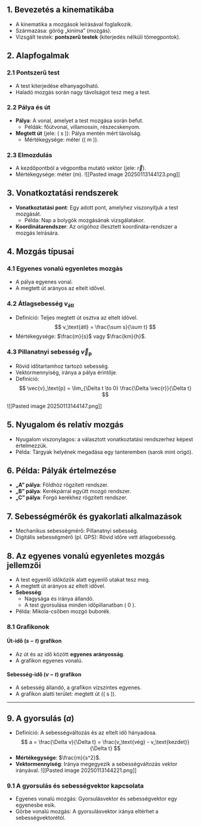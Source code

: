 ## 1. Bevezetés a kinematikába
- A kinematika a mozgások leírásával foglalkozik.
- Származása: görög „kinima” (mozgás).
- Vizsgált testek: **pontszerű testek** (kiterjedés nélküli tömegpontok).

## 2. Alapfogalmak
### 2.1 Pontszerű test
- A test kiterjedése elhanyagolható.
- Haladó mozgás során nagy távolságot tesz meg a test.

### 2.2 Pálya és út
- **Pálya**: A vonal, amelyet a test mozgása során befut.
  - Példák: főútvonal, villamossín, részecskenyom.
- **Megtett út** (jele: \( s \)): Pálya mentén mért távolság.
  - Mértékegysége: méter (\( m \)).

### 2.3 Elmozdulás
- A kezdőpontból a végpontba mutató vektor (jele: $\vec{r}$).
- Mértékegysége: méter (m).
![[Pasted image 20250113144123.png]]
## 3. Vonatkoztatási rendszerek
- **Vonatkoztatási pont**: Egy adott pont, amelyhez viszonyítjuk a test mozgását.
  - Példa: Nap a bolygók mozgásának vizsgálatakor.
- **Koordinátarendszer**: Az origóhoz illesztett koordináta-rendszer a mozgás leírására.

## 4. Mozgás típusai
### 4.1 Egyenes vonalú egyenletes mozgás
- A pálya egyenes vonal.
- A megtett út arányos az eltelt idővel.

### 4.2 Átlagsebesség $v_\text{átl}$
- Definíció: Teljes megtett út osztva az eltelt idővel.
  $$
  v_\text{átl} = \frac{\sum s}{\sum t}
  $$
- Mértékegysége: $\frac{m}{s}$ vagy $\frac{km}{h}$.

### 4.3 Pillanatnyi sebesség $\vec{v}_\text{p}$
- Rövid időtartamhoz tartozó sebesség.
- Vektormennyiség, iránya a pálya érintője.
- Definíció:
  $$
  \vec{v}_\text{p} = \lim_{\Delta t \to 0} \frac{\Delta \vec{r}}{\Delta t}
  $$

![[Pasted image 20250113144147.png]]
## 5. Nyugalom és relatív mozgás
- Nyugalom viszonylagos: a választott vonatkoztatási rendszerhez képest értelmezzük.
- Példa: Tárgyak helyének megadása egy tanteremben (sarok mint origó).

## 6. Példa: Pályák értelmezése
- **„A” pálya**: Földhöz rögzített rendszer.
- **„B” pálya**: Kerékpárral együtt mozgó rendszer.
- **„C” pálya**: Forgó kerékhez rögzített rendszer.

## 7. Sebességmérők és gyakorlati alkalmazások
- Mechanikus sebességmérő: Pillanatnyi sebesség.
- Digitális sebességmérő (pl. GPS): Rövid időre vett átlagsebesség.
## 8. Az egyenes vonalú egyenletes mozgás jellemzői
- A test egyenlő időközök alatt egyenlő utakat tesz meg.
- A megtett út arányos az eltelt idővel.
- **Sebesség**:
  - Nagysága és iránya állandó.
  - A test gyorsulása minden időpillanatban \( 0 \).
- Példa: Mikola-csőben mozgó buborék.

### 8.1 Grafikonok
#### Út-idő ($s-t$) grafikon
- Az út és az idő között **egyenes arányosság**.
- A grafikon egyenes vonalú.

#### Sebesség-idő ($v-t$) grafikon
- A sebesség állandó, a grafikon vízszintes egyenes.
- A grafikon alatti terület: megtett út (\( s \)).

---

## 9. A gyorsulás $(a)$
- Definíció: A sebességváltozás és az eltelt idő hányadosa.
  $$
  a = \frac{\Delta v}{\Delta t} = \frac{v_\text{vég} - v_\text{kezdet}}{\Delta t}
  $$
- **Mértékegysége**: $\frac{m}{s^2}$.
- **Vektormennyiség**: Iránya megegyezik a sebességváltozás vektor irányával.
![[Pasted image 20250113144221.png]]
### 9.1 A gyorsulás és sebességvektor kapcsolata
- Egyenes vonalú mozgás: Gyorsulásvektor és sebességvektor egy egyenesbe esik.
- Görbe vonalú mozgás: A gyorsulásvektor iránya eltérhet a sebességvektorétól.
